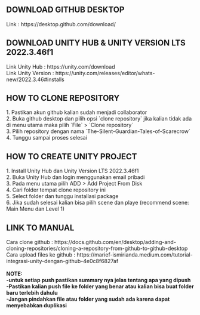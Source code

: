 <h2>DOWNLOAD GITHUB DESKTOP</h2>
Link : https://desktop.github.com/download/
<h2>DOWNLOAD UNITY HUB & UNITY VERSION LTS 2022.3.46f1</h2>
Link Unity Hub : https://unity.com/download <br>
Link Unity Version : https://unity.com/releases/editor/whats-new/2022.3.46#installs
<h2>HOW TO CLONE REPOSITORY</h2>
1. Pastikan akun github kalian sudah menjadi collaborator<br>
2. Buka github desktop dan pilih opsi `clone repository` jika kalian tidak ada di menu utama maka pilih `File` > `Clone repository`<br>
3. Pilih repository dengan nama `The-Silent-Guardian-Tales-of-Scarecrow`<br>
4. Tunggu sampai proses selesai
<h2>HOW TO CREATE UNITY PROJECT</h2>
1. Install Unity Hub dan Unity Version LTS 2022.3.46f1<br>
2. Buka Unity Hub dan login menggunakan email pribadi<br>
3. Pada menu utama pilih ADD > Add Project From Disk<br>
4. Cari folder tempat clone repository ini<br>
5. Select folder dan tunggu installasi package<br>
6. Jika sudah selesai kalian bisa pilih scene dan playe (recommend scene: Main Menu dan Level 1)
<h2>LINK TO MANUAL</h2>
Cara clone github : https://docs.github.com/en/desktop/adding-and-cloning-repositories/cloning-a-repository-from-github-to-github-desktop<br>
Cara upload files ke github : https://marief-ismirianda.medium.com/tutorial-integrasi-unity-dengan-github-4e0c8f6827af
<br>
<br>
<b>NOTE:</b><br>
<b>-untuk setiap push pastikan summary nya jelas tentang apa yang dipush</b><br>
<b>-Pastikan kalian push file ke folder yang benar atau kalian bisa buat folder baru terlebih dahulu</b><br>
<b>-Jangan pindahkan file atau folder yang sudah ada karena dapat menyebabkan duplikasi</b><br>
